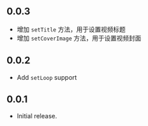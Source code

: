 ## 0.0.3

- 增加 `setTitle` 方法，用于设置视频标题
- 增加 `setCoverImage` 方法，用于设置视频封面

## 0.0.2

- Add `setLoop` support

## 0.0.1

- Initial release.
